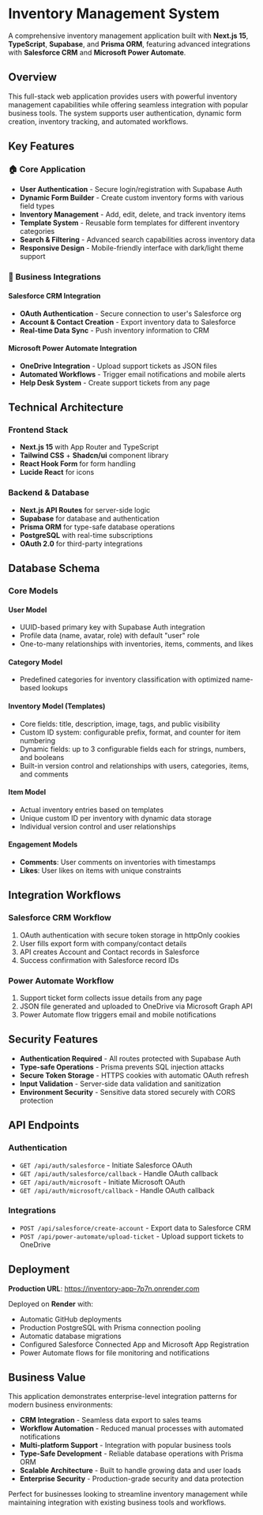 # Inventory Management System

A comprehensive inventory management application built with **Next.js 15**, **TypeScript**, **Supabase**, and **Prisma ORM**, featuring advanced integrations with **Salesforce CRM** and **Microsoft Power Automate**.

## Overview

This full-stack web application provides users with powerful inventory management capabilities while offering seamless integration with popular business tools. The system supports user authentication, dynamic form creation, inventory tracking, and automated workflows.

## Key Features

### 🏠 Core Application
- **User Authentication** - Secure login/registration with Supabase Auth
- **Dynamic Form Builder** - Create custom inventory forms with various field types
- **Inventory Management** - Add, edit, delete, and track inventory items
- **Template System** - Reusable form templates for different inventory categories  
- **Search & Filtering** - Advanced search capabilities across inventory data
- **Responsive Design** - Mobile-friendly interface with dark/light theme support

### 🔗 Business Integrations

#### Salesforce CRM Integration
- **OAuth Authentication** - Secure connection to user's Salesforce org
- **Account & Contact Creation** - Export inventory data to Salesforce
- **Real-time Data Sync** - Push inventory information to CRM

#### Microsoft Power Automate Integration  
- **OneDrive Integration** - Upload support tickets as JSON files
- **Automated Workflows** - Trigger email notifications and mobile alerts
- **Help Desk System** - Create support tickets from any page

## Technical Architecture

### Frontend Stack
- **Next.js 15** with App Router and TypeScript
- **Tailwind CSS** + **Shadcn/ui** component library
- **React Hook Form** for form handling
- **Lucide React** for icons

### Backend & Database
- **Next.js API Routes** for server-side logic
- **Supabase** for database and authentication
- **Prisma ORM** for type-safe database operations
- **PostgreSQL** with real-time subscriptions
- **OAuth 2.0** for third-party integrations

## Database Schema

### Core Models

#### User Model
- UUID-based primary key with Supabase Auth integration
- Profile data (name, avatar, role) with default "user" role
- One-to-many relationships with inventories, items, comments, and likes

#### Category Model
- Predefined categories for inventory classification with optimized name-based lookups

#### Inventory Model (Templates)
- Core fields: title, description, image, tags, and public visibility
- Custom ID system: configurable prefix, format, and counter for item numbering
- Dynamic fields: up to 3 configurable fields each for strings, numbers, and booleans
- Built-in version control and relationships with users, categories, items, and comments

#### Item Model
- Actual inventory entries based on templates
- Unique custom ID per inventory with dynamic data storage
- Individual version control and user relationships

#### Engagement Models
- **Comments**: User comments on inventories with timestamps
- **Likes**: User likes on items with unique constraints

## Integration Workflows

### Salesforce CRM Workflow
1. OAuth authentication with secure token storage in httpOnly cookies
2. User fills export form with company/contact details
3. API creates Account and Contact records in Salesforce
4. Success confirmation with Salesforce record IDs

### Power Automate Workflow
1. Support ticket form collects issue details from any page
2. JSON file generated and uploaded to OneDrive via Microsoft Graph API
3. Power Automate flow triggers email and mobile notifications

## Security Features

- **Authentication Required** - All routes protected with Supabase Auth
- **Type-safe Operations** - Prisma prevents SQL injection attacks
- **Secure Token Storage** - HTTPS cookies with automatic OAuth refresh
- **Input Validation** - Server-side data validation and sanitization
- **Environment Security** - Sensitive data stored securely with CORS protection

## API Endpoints

### Authentication
- `GET /api/auth/salesforce` - Initiate Salesforce OAuth
- `GET /api/auth/salesforce/callback` - Handle OAuth callback
- `GET /api/auth/microsoft` - Initiate Microsoft OAuth  
- `GET /api/auth/microsoft/callback` - Handle OAuth callback

### Integrations
- `POST /api/salesforce/create-account` - Export data to Salesforce CRM
- `POST /api/power-automate/upload-ticket` - Upload support tickets to OneDrive

## Deployment

**Production URL**: https://inventory-app-7p7n.onrender.com

Deployed on **Render** with:
- Automatic GitHub deployments
- Production PostgreSQL with Prisma connection pooling
- Automatic database migrations
- Configured Salesforce Connected App and Microsoft App Registration
- Power Automate flows for file monitoring and notifications

## Business Value

This application demonstrates enterprise-level integration patterns for modern business environments:

- **CRM Integration** - Seamless data export to sales teams
- **Workflow Automation** - Reduced manual processes with automated notifications  
- **Multi-platform Support** - Integration with popular business tools
- **Type-Safe Development** - Reliable database operations with Prisma ORM
- **Scalable Architecture** - Built to handle growing data and user loads
- **Enterprise Security** - Production-grade security and data protection

Perfect for businesses looking to streamline inventory management while maintaining integration with existing business tools and workflows.
